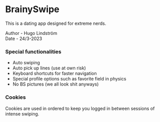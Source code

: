 # BrainySwipe

This is a dating app designed for extreme nerds.

Author - Hugo Lindström <br>
Date - 24/3-2023

### Special functionalities

* Auto swiping
* Auto pick up lines (use at own risk)
* Keyboard shortcuts for faster navigation
* Special profile options such as favorite field in physics
* No BS pictures (we all look shit anyways)

### Cookies
Cookies are used in ordered to keep you logged in between sessions of intense swiping.
